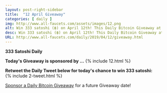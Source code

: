 ```yaml
---
layout: post-right-sidebar
title:  "12 April Giveaway"
categories: [ daily ]
img: http://www.all-faucets.com/assets/images/12.png
alt: Win 333 satoshi (฿) on April 12th! This Daily Bitcoin Giveaway at www.all-faucets.com is sponsored by adBTC.
desc: Win 333 satoshi (฿) on April 12th! This Daily Bitcoin Giveaway at www.all-faucets.com is sponsored by adBTC.
URL: http://www.all-faucets.com/daily/2019/04/12/giveaway.html
---
```

**333 Satoshi Daily**

<b>Today's Giveaway is sponsored by ...</b>
{% include  12.html %}

<b>Retweet the Daily Tweet below for today's chance to win 333 satoshi:</b><br>
{% include  2-tweet.html %}

<a href="http://www.all-faucets.com/daily/2019/03/29/giveaway-sponsorship.html">Sponsor a Daily Bitcoin Giveaway</a> for a future Giveaway date!
